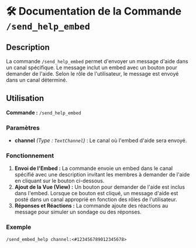 # 🛠️ Documentation de la Commande `/send_help_embed`

## Description

La commande `/send_help_embed` permet d'envoyer un message d'aide dans un canal spécifique. Le message inclut un embed avec un bouton pour demander de l'aide. Selon le rôle de l'utilisateur, le message est envoyé dans un canal déterminé.

## Utilisation

**Commande :** `/send_help_embed`

### Paramètres

- **channel** *(Type : `TextChannel`)* : Le canal où l'embed d'aide sera envoyé.

### Fonctionnement

1. **Envoi de l'Embed :** La commande envoie un embed dans le canal spécifié avec une description invitant les membres à demander de l'aide en cliquant sur le bouton ci-dessous.
2. **Ajout de la Vue (View) :** Un bouton pour demander de l'aide est inclus dans l'embed. Lorsque ce bouton est cliqué, un message d'aide est posté dans un canal approprié en fonction des rôles de l'utilisateur.
3. **Réponses et Réactions :** La commande ajoute des réactions au message pour simuler un sondage ou des réponses.

### Exemple

```markdown
/send_embed_help channel:<#123456789012345678>
```